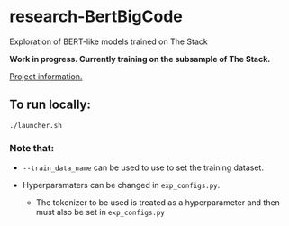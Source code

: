 # research-BertBigCode
Exploration of BERT-like models trained on The Stack


**Work in progress. Currently training on the subsample of The Stack.**

[Project information.](https://docs.google.com/document/d/1gjf7Y2Ek64xSyl8HE3GoK1kxDgsV8kjy-9pyIBkR-RQ/edit?usp=sharing)


## To run locally:

```
./launcher.sh
```

### Note that:

- ```--train_data_name``` can be used to use to set the training dataset.

- Hyperparamaters can be changed in ```exp_configs.py```.
  - The tokenizer to be used is treated as a hyperparameter and then must also be set in ```exp_configs.py```
